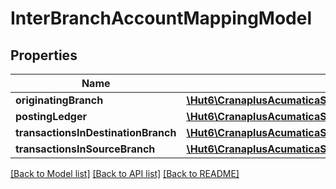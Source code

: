 # InterBranchAccountMappingModel

## Properties
Name | Type | Description | Notes
------------ | ------------- | ------------- | -------------
**originatingBranch** | [**\Hut6\CranaplusAcumaticaSdk\Model\StringValueModel**](StringValueModel.md) |  | [optional] 
**postingLedger** | [**\Hut6\CranaplusAcumaticaSdk\Model\StringValueModel**](StringValueModel.md) |  | [optional] 
**transactionsInDestinationBranch** | [**\Hut6\CranaplusAcumaticaSdk\Model\InterBranchAccountMappingTransactionInDestinationBranchDetailModel[]**](InterBranchAccountMappingTransactionInDestinationBranchDetailModel.md) |  | [optional] 
**transactionsInSourceBranch** | [**\Hut6\CranaplusAcumaticaSdk\Model\InterBranchAccountMappingTransactionInSourceBranchDetailModel[]**](InterBranchAccountMappingTransactionInSourceBranchDetailModel.md) |  | [optional] 

[[Back to Model list]](../README.md#documentation-for-models) [[Back to API list]](../README.md#documentation-for-api-endpoints) [[Back to README]](../README.md)


